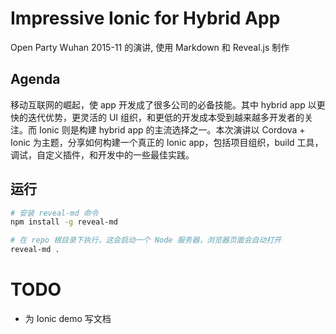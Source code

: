 # Impressive Ionic for Hybrid App

Open Party Wuhan 2015-11 的演讲, 使用 Markdown 和 Reveal.js 制作

## Agenda

移动互联网的崛起，使 app 开发成了很多公司的必备技能。其中 hybrid app 以更快的迭代优势，更灵活的 UI 组织，和更低的开发成本受到越来越多开发者的关注。而 Ionic 则是构建 hybrid app 的主流选择之一。本次演讲以 Cordova + Ionic 为主题，分享如何构建一个真正的 Ionic app，包括项目组织，build 工具，调试，自定义插件，和开发中的一些最佳实践。

## 运行

```bash
# 安装 reveal-md 命令
npm install -g reveal-md

# 在 repo 根目录下执行，这会启动一个 Node 服务器，浏览器页面会自动打开
reveal-md .
```

# TODO

- 为 Ionic demo 写文档

